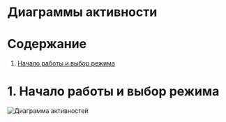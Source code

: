# Диаграммы активности

# Содержание
1. [Начало работы и выбор режима](#1)  

<a name="1"/>

# 1. Начало работы и выбор режима
![Диаграмма активностей](lab_3/Images/Activity.png)


